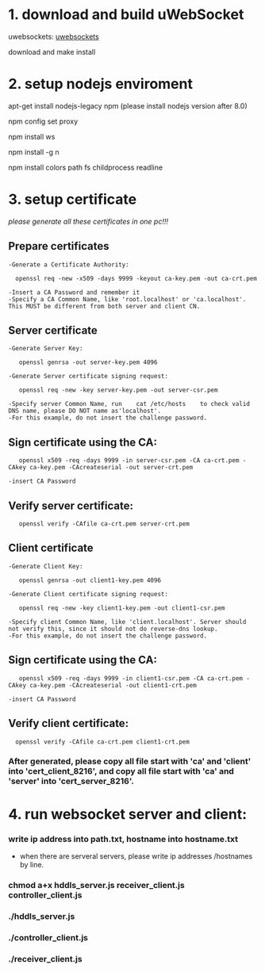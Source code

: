 # 1. download and build uWebSocket

uwebsockets: [uwebsockets](https://github.com/uNetworking/uWebSockets)

download and make install


# 2. setup nodejs enviroment

 apt-get install nodejs-legacy npm (please install nodejs version after 8.0)

 npm config set proxy <proxy>

 npm install ws

 npm install -g n

 npm install colors path fs childprocess readline

# 3. setup certificate
   *please generate all these certificates in one pc!!!*

## Prepare certificates

    -Generate a Certificate Authority:

      openssl req -new -x509 -days 9999 -keyout ca-key.pem -out ca-crt.pem

    -Insert a CA Password and remember it
    -Specify a CA Common Name, like 'root.localhost' or 'ca.localhost'. This MUST be different from both server and client CN.

## Server certificate

    -Generate Server Key:

       openssl genrsa -out server-key.pem 4096

    -Generate Server certificate signing request:

       openssl req -new -key server-key.pem -out server-csr.pem

    -Specify server Common Name, run    cat /etc/hosts    to check valid DNS name, please DO NOT name as'localhost'.
    -For this example, do not insert the challenge password.

## Sign certificate using the CA:

       openssl x509 -req -days 9999 -in server-csr.pem -CA ca-crt.pem -CAkey ca-key.pem -CAcreateserial -out server-crt.pem

    -insert CA Password

## Verify server certificate:

       openssl verify -CAfile ca-crt.pem server-crt.pem

## Client certificate

    -Generate Client Key:

       openssl genrsa -out client1-key.pem 4096

    -Generate Client certificate signing request:

       openssl req -new -key client1-key.pem -out client1-csr.pem

    -Specify client Common Name, like 'client.localhost'. Server should not verify this, since it should not do reverse-dns lookup.
    -For this example, do not insert the challenge password.

## Sign certificate using the CA:

       openssl x509 -req -days 9999 -in client1-csr.pem -CA ca-crt.pem -CAkey ca-key.pem -CAcreateserial -out client1-crt.pem

    -insert CA Password

## Verify client certificate:

      openssl verify -CAfile ca-crt.pem client1-crt.pem

### After generated, please copy all file start with 'ca' and 'client' into 'cert_client_8216', and copy all file start with 'ca' and 'server' into 'cert_server_8216'.


# 4. run websocket server and client:

### write ip address into path.txt, hostname into hostname.txt
- when there are serveral servers, please write ip addresses /hostnames by line.
### chmod a+x hddls_server.js receiver_client.js controller_client.js
### ./hddls_server.js
### ./controller_client.js
### ./receiver_client.js

